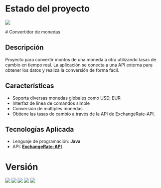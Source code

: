 # Estado del proyecto
<p align="left">
<img src="https://img.shields.io/badge/ESTADO-CONCLUIDO-brightgreen"/>
</p>
# Convertidor de monedas

## Descripción
Proyecto para convertir montos de una moneda a otra 
utilizando tasas de cambio en tiempo real. La aplicación se conecta a una API externa 
para obtener los datos y realiza la conversión de forma facil.


## Características
- Soporta diversas monedas globales como USD, EUR
- Interfaz de línea de comandos simple
- Conversión de múltiples monedas.
- Obtiene las tasas de cambio a través de la API de ExchangeRate-API.

## Tecnologías Aplicada 
- Lenguaje de programación: **Java**
- API: **[ExchangeRate-API](https://www.exchangerate-api.com/)**

# Versión

<p>
  <img src="https://img.shields.io/badge/VERSIÓN-1.0.0-blue"/>
  <img src="https://img.shields.io/badge/LENGUAJE-Java-blue"/>
  <img src="https://img.shields.io/badge/INTERFAZ-Línea%20de%20comandos-lightgrey"/>
  <img src="https://img.shields.io/badge/API-ExchangeRate--API-orange"/>
  <img src="https://img.shields.io/badge/ACCESO%20OFFLINE-SÍ-brightgreen"/>
</p>

